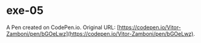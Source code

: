 # exe-05

A Pen created on CodePen.io. Original URL: [https://codepen.io/Vitor-Zamboni/pen/bGOeLwz](https://codepen.io/Vitor-Zamboni/pen/bGOeLwz).

